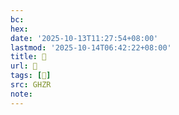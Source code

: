 ```yaml
---
bc:
hex:
date: '2025-10-13T11:27:54+08:00'
lastmod: '2025-10-14T06:42:22+08:00'
title: 󰚟
url: 󰚟
tags: [󵻇]
src: GHZR
note:
---
```


